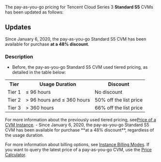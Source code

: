 
The pay-as-you-go pricing for Tencent Cloud Series 3 **Standard S5** CVMs has been updated as follows:

## Updates

Since January 6, 2020, the pay-as-you-go Standard S5 CVM has been available for purchase **at a 48% discount**.

### Description

- Before, the pay-as-you-go Standard S5 CVM used tiered pricing, as detailed in the table below:
<table>
	<tr><th>Tier</th><th>Usage Duration</th><th>Discount</th></tr>
	<tr><td>Tier 1</td><td>≤ 96 hours</td><td>No discount</td></tr>
	<tr><td>Tier 2</td><td>> 96 hours and ≤ 360 hours</td><td>50% off the list price</td></tr>
	<tr><td>Tier 3</td><td>> 360 hours</td><td>66% off the list price</td></tr>
</table>
For more information about the previously used tiered pricing, see<a href="https://intl.cloud.tencent.com/document/product/213/2176">Price of a CVM Instance</a>.
- Since January 6, 2020, the pay-as-you-go Standard S5 CVM has been available for purchase **at a 48% discount**, regardless of the usage duration.

For more information about billing options, see [Instance Billing Modes](https://intl.cloud.tencent.com/document/product/213/2180). If you want to query the latest price of a pay-as-you-go CVM, use the [Price Calculator](https://buy.cloud.tencent.com/calculator/cvm).



